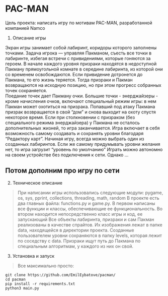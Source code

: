 # PAC-MAN

Цель проекта: написать игру по мотивам PAC-MAN, разработанной компанией Namco
1. Описание игры

Экран игры занимает собой лабиринт, коридоры которого заполнены точками. Задача игрока — управляя Пакманом, съесть все точки в лабиринте, избегая встречи с привидениями, которые гоняются за героем.
В начале каждого уровня призраки находятся в недоступной Пакману прямоугольной комнате в середине лабиринта, из которой они со временем освобождаются. Если привидение дотронется до Пакмана, то его жизнь теряется. Тогда призраки и Пакман возвращаются на исходную позицию, но при этом прогресс собранных точек сохраняется.  
Поедание точек дает Пакману очки. Большие точки - энерджайзеры - кроме начисления очков, включают специальный режим игры: в нем Пакман может охотиться на призрака. Попавший под атаку Пакмана призрак возвращается в свой “дом” и снова выходит на охоту спустя некоторое время. Если при столкновении с призраком (без специального режима энерджайзера) у Пакмана не осталось дополнительных жизней, то игра заканчивается. 
Игра включает в себя возможность самому создавать и сохранять уровни благодаря “Редактору карт”. Начиная игру, всегда можно выбрать один из созданных лабиринтов. Если же самому придумывать уровни желания нет, то игра загрузит “уровень по умолчанию”
Играть можно автономно на своем устройстве без подключения к сети. Однако …
## Потом дополним про игру по сети

2. Техническое описание

> При написании игры использовались следующие модули: pygame, os, sys, pprint, collections, threading, math, random
В проекте есть два главных файла: functions.py и game.py. В первом написаны все функции и классы, обеспечивающие ее функциональность. Во втором находится непосредственно класс игры и код, ее запускающий
Все объекты лабиринта, призраки и сам Пакман реализованы в качестве спрайтов. Их изображения лежат в папке data, находящейся в директории проекта. Созданные пользователем уровни сохраняются в папку levels, которая лежит по соседству с data.
Призраки ищут путь до Пакмана по специальным алгоритмам, у каждого из них он свой.

3. Установка и запуск
> Все максимально просто:
```
git clone https://github.com/EmilEybatove/pacman/
cd pacman
pip install -r requirements.txt
python3 main.py
```
